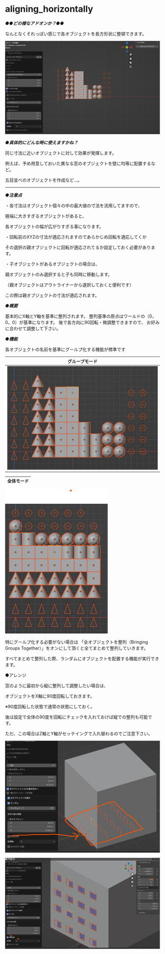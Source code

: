 # aligning_horizontally

***●●どの様なアドオンか？●●***

なんとなくそれっぽい感じで各オブジェクトを長方形状に整頓できます。

![1676371859682](image/README/1676371859682.png)

***●具体的にどんな時に使えますかね？***

同じ寸法に近いオブジェクトに対して効果が発揮します。

例えば、予め用意しておいた異なる窓のオブジェクトを壁に均等に配置するなど。

五目並べのオブジェクトを作成など…。

---

***●注意点***

・各寸法はオブジェクト個々の中の最大値の寸法を流用してますので、

極端に大きすぎるオブジェクトがあると、

各オブジェクトの幅が広がりすぎる事になります。

・回転前のXYZの寸法が適応されますのであらかじめ回転を適応してくか

その選択の親オブジェクトに回転が適応されてるか設定しておく必要があります。

・子オブジェクトがあるオブジェクトの場合は、

親オブジェクトのみ選択すると子も同時に移動します。

（親オブジェクトはアウトライナーから選択しておくと便利です）

この際は親オブジェクトの寸法が適応されます。

***●概要***

基本的にX軸とY軸を基準に整列されます。
整列基準の原点はワールドの（0，0，0）が基準になります。
後で各方向に90回転・微調整できますので、
お好みに合わせて調整して下さい。

***●機能***

各オブジェクトの名前を基準にグールプ化する機能が標準です

| グループモード                                 |
| ---------------------------------------------- |
| ![1676376114511](image/README/1676376114511.png) |

| 全体モード |
| ---------- |

![1676376141598](image/README/1676376141598.png)

特にグールプ化する必要がない場合は
「全オブジェクトを整列（Bringing Groups Together）」をオンにして頂くと全てまとめて整列していきます。

すべてまとめて整列した際、ランダムにオブジェクトを配置する機能が実行できます。

●アレンジ

窓のように最初から縦に整列して調整したい場合は、

オブジェクトをX軸に90度回転しておきます。

※90度回転した状態で通常の状態にしておく。

後は設定で全体の90度を回転にチェックを入れておけば縦での整列も可能です。

ただ、この場合はZ軸とY軸がセッテイングで入れ替わるのでご注意下さい。

![1676375900854](image/README/1676375900854.png)

![1676375905637](image/README/1676375905637.png)
